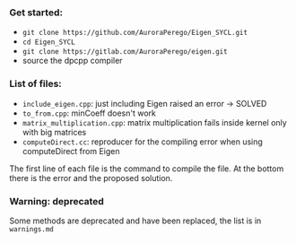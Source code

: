 ### Get started:
- ```git clone https://github.com/AuroraPerego/Eigen_SYCL.git```
- ```cd Eigen_SYCL```
- ```git clone https://gitlab.com/AuroraPerego/eigen.git```
- source the dpcpp compiler

### List of files:
- ```include_eigen.cpp```: just including Eigen raised an error -> SOLVED
- ```to_from.cpp```: minCoeff doesn't work
- ```matrix_multiplication.cpp```: matrix multiplication fails inside kernel only with big matrices
- ```computeDirect.cc```: reproducer for the compiling error when using computeDirect from Eigen

The first line of each file is the command to compile the file. At the bottom there is the error and the proposed solution.

### Warning: deprecated
Some methods are deprecated and have been replaced, the list is in ```warnings.md```
